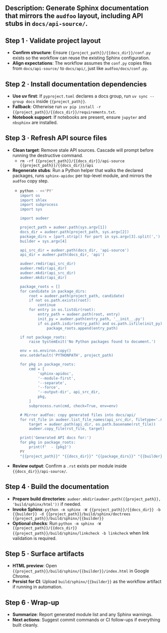 ## Description: Generate Sphinx documentation that mirrors the `audfoo` layout, including API stubs in `docs/api-source/`.

## Step 1 · Validate project layout
- **Confirm structure**: Ensure `{{project_path}}/{{docs_dir}}/conf.py` exists
  so the workflow can reuse the existing Sphinx configuration.
- **Align expectations**: The workflow assumes the `conf.py` copies files from
  `docs/api-source/` to `docs/api/`, just like `audfoo/docs/conf.py`.

## Step 2 · Install documentation dependencies
- **Use uv first**: If `pyproject.toml` declares a docs group, run `uv
  sync --group docs` inside `{{project_path}}`.
- **Fallback**: Otherwise run `uv pip install -r
  {{project_path}}/{{docs_dir}}/requirements.txt`.
- **Notebook support**: If notebooks are present, ensure `jupyter` and
  `nbsphinx` are installed.

## Step 3 · Refresh API source files
- **Clean target**: Remove stale API sources. Cascade will prompt before running the destructive command.
  - `rm -rf {{project_path}}/{{docs_dir}}/api-source {{project_path}}/{{docs_dir}}/api`
- **Regenerate stubs**: Run a Python helper that walks the declared packages,
  runs `sphinx-apidoc` per top-level module, and mirrors the `audfoo` copy step.
  - ```bash
    python - <<'PY'
    import os
    import shlex
    import subprocess
    import sys

    import audeer

    project_path = audeer.path(sys.argv[1])
    docs_dir = audeer.path(project_path, sys.argv[2])
    package_dirs = [part.strip() for part in sys.argv[3].split(',') if part.strip()]
    builder = sys.argv[4]

    api_src_dir = audeer.path(docs_dir, 'api-source')
    api_dir = audeer.path(docs_dir, 'api')

    audeer.rmdir(api_src_dir)
    audeer.rmdir(api_dir)
    audeer.mkdir(api_src_dir)
    audeer.mkdir(api_dir)

    package_roots = []
    for candidate in package_dirs:
        root = audeer.path(project_path, candidate)
        if not os.path.exists(root):
            continue
        for entry in os.listdir(root):
            entry_path = audeer.path(root, entry)
            init_py = audeer.path(entry_path, '__init__.py')
            if os.path.isdir(entry_path) and os.path.isfile(init_py):
                package_roots.append(entry_path)

    if not package_roots:
        raise SystemExit('No Python packages found to document.')

    env = os.environ.copy()
    env.setdefault('PYTHONPATH', project_path)

    for pkg in package_roots:
        cmd = [
            'sphinx-apidoc',
            '--module-first',
            '--separate',
            '--force',
            '--output-dir', api_src_dir,
            pkg,
        ]
        subprocess.run(cmd, check=True, env=env)

    # Mirror audfoo: copy generated files into docs/api/
    for rst_file in audeer.list_file_names(api_src_dir, filetype='.rst'):
        target = audeer.path(api_dir, os.path.basename(rst_file))
        audeer.copy_file(rst_file, target)

    print('Generated API docs for:')
    for pkg in package_roots:
        print(f'  - {pkg}')
    PY
    "{{project_path}}" "{{docs_dir}}" "{{package_dirs}}" "{{builder}}"
    ```
- **Review output**: Confirm a `.rst` exists per module inside `{{docs_dir}}/api-source/`.

## Step 4 · Build the documentation
- **Prepare build directories**: `audeer.mkdir(audeer.path({{project_path}},
  'build/sphinx/html'))` if needed.
- **Invoke Sphinx**: `python -m sphinx -W {{project_path}}/{{docs_dir}} -b
  {{builder}} -d {{project_path}}/build/sphinx/doctrees
  {{project_path}}/build/sphinx/{{builder}}`
- **Optional checks**: Run `python -m sphinx -W {{project_path}}/{{docs_dir}}
  {{project_path}}/build/sphinx/linkcheck -b linkcheck` when link validation is
  required.

## Step 5 · Surface artifacts
- **HTML preview**: Open `{{project_path}}/build/sphinx/{{builder}}/index.html`
  in Google Chrome.
- **Persist for CI**: Upload `build/sphinx/{{builder}}` as the workflow artifact
  if running in automation.

## Step 6 · Wrap-up
- **Summarize**: Report generated module list and any Sphinx warnings.
- **Next actions**: Suggest commit commands or CI follow-ups if everything built
  cleanly.

